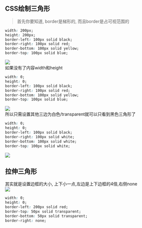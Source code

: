 ## CSS绘制三角形
> 首先你要知道, border是梯形的, 而且border是占可视范围的
``` css
width: 200px;
height: 200px;
border-left: 100px solid black;
border-right: 100px solid red;
border-bottom: 100px solid yellow;
border-top: 100px solid blue;
```
![](/webFront/Snipaste_2020-03-15_13-35-56.png) <br>
如果没有了内容width和height
``` css
width: 0;
height: 0;
border-left: 100px solid black;
border-right: 100px solid red;
border-bottom: 100px solid yellow;
border-top: 100px solid blue;
```
![](/webFront/screenshot_1555747504631.png) <br>
所以只需设置其他三边为白色/transparent就可以只看到黑色三角形了
``` css
width: 0;
height: 0;
border-left: 100px solid black;
border-right: 100px solid white;
border-bottom: 100px solid white;
border-top: 100px solid white;
```
![](/webFront/screenshot_1555747650256.png)
## 拉伸三角形
其实就是设置边框的大小, 上下小一点,左边是上下边框的4倍,右侧none <br>
![](/webFront/screenshot_1582554490495.png)
``` css
width: 0;
height: 0;
border-left: 200px solid red;
border-top: 50px solid transparent;
border-bottom: 50px solid transparent;
border-right: none;
```
